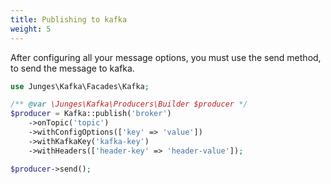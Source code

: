 ```yaml
---
title: Publishing to kafka
weight: 5
---
```


After configuring all your message options, you must use the send method, to send the message to kafka.

```php
use Junges\Kafka\Facades\Kafka;

/** @var \Junges\Kafka\Producers\Builder $producer */
$producer = Kafka::publish('broker')
    ->onTopic('topic')
    ->withConfigOptions(['key' => 'value'])
    ->withKafkaKey('kafka-key')
    ->withHeaders(['header-key' => 'header-value']);

$producer->send();
```